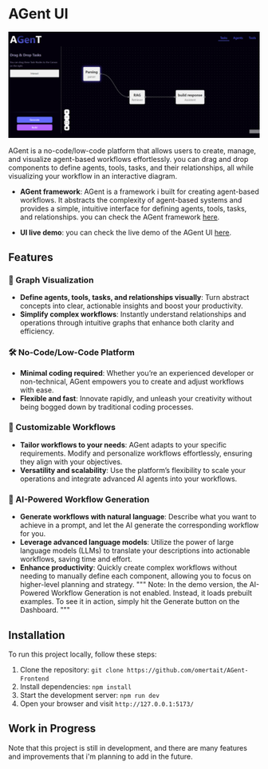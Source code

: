 # AGent UI

![AGent UI graph](image.png)

AGent is a no-code/low-code platform that allows users to create, manage, and visualize agent-based workflows effortlessly. you can drag and drop components to define agents, tools, tasks, and their relationships, all while visualizing your workflow in an interactive diagram.

- **AGent framework**: AGent is a framework i built for creating agent-based workflows. It abstracts the complexity of agent-based systems and provides a simple, intuitive interface for defining agents, tools, tasks, and relationships.
you can check the AGent framework [here](https://github.com/omertait/AgenT).

- **UI live demo**: you can check the live demo of the AGent UI [here](https://omertait.github.io/AGent-Frontend).

## Features

### 🌟 Graph Visualization
- **Define agents, tools, tasks, and relationships visually**: Turn abstract concepts into clear, actionable insights and boost your productivity. 
- **Simplify complex workflows**: Instantly understand relationships and operations through intuitive graphs that enhance both clarity and efficiency.

### 🛠️ No-Code/Low-Code Platform
- **Minimal coding required**: Whether you’re an experienced developer or non-technical, AGent empowers you to create and adjust workflows with ease.
- **Flexible and fast**: Innovate rapidly, and unleash your creativity without being bogged down by traditional coding processes.

### 🔄 Customizable Workflows
- **Tailor workflows to your needs**: AGent adapts to your specific requirements. Modify and personalize workflows effortlessly, ensuring they align with your objectives.
- **Versatility and scalability**: Use the platform’s flexibility to scale your operations and integrate advanced AI agents into your workflows.

### 🤖 AI-Powered Workflow Generation
- **Generate workflows with natural language**: Describe what you want to achieve in a prompt, and let the AI generate the corresponding workflow for you.
- **Leverage advanced language models**: Utilize the power of large language models (LLMs) to translate your descriptions into actionable workflows, saving time and effort.
- **Enhance productivity**: Quickly create complex workflows without needing to manually define each component, allowing you to focus on higher-level planning and strategy.
"""
Note: In the demo version, the AI-Powered Workflow Generation is not enabled. 
Instead, it loads prebuilt examples. To see it in action, simply hit the Generate button on the Dashboard.
"""


## Installation

To run this project locally, follow these steps:

1. Clone the repository: `git clone https://github.com/omertait/AGent-Frontend`
2. Install dependencies: `npm install`
3. Start the development server: `npm run dev`
4. Open your browser and visit `http://127.0.0.1:5173/`

## Work in Progress
Note that this project is still in development, and there are many features and improvements that i'm planning to add in the future.

